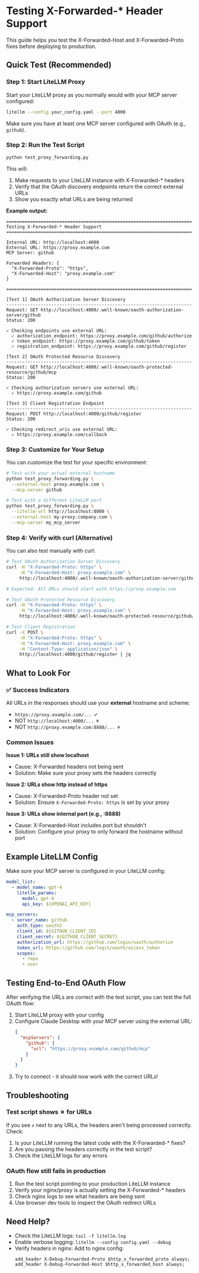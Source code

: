 # Testing X-Forwarded-* Header Support

This guide helps you test the X-Forwarded-Host and X-Forwarded-Proto fixes before deploying to production.

## Quick Test (Recommended)

### Step 1: Start LiteLLM Proxy

Start your LiteLLM proxy as you normally would with your MCP server configured:

```bash
litellm --config your_config.yaml --port 4000
```

Make sure you have at least one MCP server configured with OAuth (e.g., `github`).

### Step 2: Run the Test Script

```bash
python test_proxy_forwarding.py
```

This will:
1. Make requests to your LiteLLM instance with X-Forwarded-* headers
2. Verify that the OAuth discovery endpoints return the correct external URLs
3. Show you exactly what URLs are being returned

**Example output:**
```
======================================================================
Testing X-Forwarded-* Header Support
======================================================================

Internal URL: http://localhost:4000
External URL: https://proxy.example.com
MCP Server: github

Forwarded Headers: {
  "X-Forwarded-Proto": "https",
  "X-Forwarded-Host": "proxy.example.com"
}

======================================================================

[Test 1] OAuth Authorization Server Discovery
----------------------------------------------------------------------
Request: GET http://localhost:4000/.well-known/oauth-authorization-server/github
Status: 200

✓ Checking endpoints use external URL:
  ✓ authorization_endpoint: https://proxy.example.com/github/authorize
  ✓ token_endpoint: https://proxy.example.com/github/token
  ✓ registration_endpoint: https://proxy.example.com/github/register

[Test 2] OAuth Protected Resource Discovery
----------------------------------------------------------------------
Request: GET http://localhost:4000/.well-known/oauth-protected-resource/github/mcp
Status: 200

✓ Checking authorization servers use external URL:
  ✓ https://proxy.example.com/github

[Test 3] Client Registration Endpoint
----------------------------------------------------------------------
Request: POST http://localhost:4000/github/register
Status: 200

✓ Checking redirect_uris use external URL:
  ✓ https://proxy.example.com/callback
```

### Step 3: Customize for Your Setup

You can customize the test for your specific environment:

```bash
# Test with your actual external hostname
python test_proxy_forwarding.py \
  --external-host proxy.example.com \
  --mcp-server github

# Test with a different LiteLLM port
python test_proxy_forwarding.py \
  --litellm-url http://localhost:8000 \
  --external-host my-proxy.company.com \
  --mcp-server my_mcp_server
```

### Step 4: Verify with curl (Alternative)

You can also test manually with curl:

```bash
# Test OAuth Authorization Server Discovery
curl -H "X-Forwarded-Proto: https" \
     -H "X-Forwarded-Host: proxy.example.com" \
     http://localhost:4000/.well-known/oauth-authorization-server/github | jq

# Expected: All URLs should start with https://proxy.example.com

# Test OAuth Protected Resource Discovery
curl -H "X-Forwarded-Proto: https" \
     -H "X-Forwarded-Host: proxy.example.com" \
     http://localhost:4000/.well-known/oauth-protected-resource/github/mcp | jq

# Test Client Registration
curl -X POST \
     -H "X-Forwarded-Proto: https" \
     -H "X-Forwarded-Host: proxy.example.com" \
     -H "Content-Type: application/json" \
     http://localhost:4000/github/register | jq
```

## What to Look For

### ✅ Success Indicators

All URLs in the responses should use your **external** hostname and scheme:
- `https://proxy.example.com/...` ✓
- NOT `http://localhost:4000/...` ✗
- NOT `http://proxy.example.com:8888/...` ✗

### Common Issues

**Issue 1: URLs still show localhost**
- Cause: X-Forwarded headers not being sent
- Solution: Make sure your proxy sets the headers correctly

**Issue 2: URLs show http instead of https**
- Cause: X-Forwarded-Proto header not set
- Solution: Ensure `X-Forwarded-Proto: https` is set by your proxy

**Issue 3: URLs show internal port (e.g., :8888)**
- Cause: X-Forwarded-Host includes port but shouldn't
- Solution: Configure your proxy to only forward the hostname without port

## Example LiteLLM Config

Make sure your MCP server is configured in your LiteLLM config:

```yaml
model_list:
  - model_name: gpt-4
    litellm_params:
      model: gpt-4
      api_key: ${OPENAI_API_KEY}

mcp_servers:
  - server_name: github
    auth_type: oauth2
    client_id: ${GITHUB_CLIENT_ID}
    client_secret: ${GITHUB_CLIENT_SECRET}
    authorization_url: https://github.com/login/oauth/authorize
    token_url: https://github.com/login/oauth/access_token
    scopes:
      - repo
      - user
```

## Testing End-to-End OAuth Flow

After verifying the URLs are correct with the test script, you can test the full OAuth flow:

1. Start LiteLLM proxy with your config
2. Configure Claude Desktop with your MCP server using the external URL:
   ```json
   {
     "mcpServers": {
       "github": {
         "url": "https://proxy.example.com/github/mcp"
       }
     }
   }
   ```
3. Try to connect - it should now work with the correct URLs!

## Troubleshooting

### Test script shows ✗ for URLs

If you see `✗` next to any URLs, the headers aren't being processed correctly. Check:
1. Is your LiteLLM running the latest code with the X-Forwarded-* fixes?
2. Are you passing the headers correctly in the test script?
3. Check the LiteLLM logs for any errors

### OAuth flow still fails in production

1. Run the test script pointing to your production LiteLLM instance
2. Verify your nginx/proxy is actually setting the X-Forwarded-* headers
3. Check nginx logs to see what headers are being sent
4. Use browser dev tools to inspect the OAuth redirect URLs

## Need Help?

- Check the LiteLLM logs: `tail -f litellm.log`
- Enable verbose logging: `litellm --config config.yaml --debug`
- Verify headers in nginx: Add to nginx config:
  ```nginx
  add_header X-Debug-Forwarded-Proto $http_x_forwarded_proto always;
  add_header X-Debug-Forwarded-Host $http_x_forwarded_host always;
  ```
